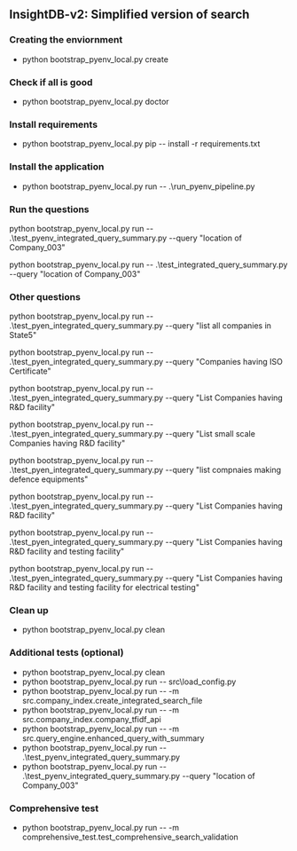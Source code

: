 ## InsightDB-v2: Simplified version of search

### Creating the enviornment
- python bootstrap_pyenv_local.py create

### Check if all is good
- python bootstrap_pyenv_local.py doctor

### Install requirements
- python bootstrap_pyenv_local.py pip -- install -r requirements.txt

### Install the application
- python bootstrap_pyenv_local.py run -- .\run_pyenv_pipeline.py


### Run the questions
python bootstrap_pyenv_local.py run -- .\test_pyenv_integrated_query_summary.py --query "location of Company_003"

python bootstrap_pyenv_local.py run -- .\test_integrated_query_summary.py --query "location of Company_003"

### Other questions
python bootstrap_pyenv_local.py run -- .\test_pyen_integrated_query_summary.py --query "list all companies in State5"

python bootstrap_pyenv_local.py run -- .\test_pyen_integrated_query_summary.py --query "Companies having ISO Certificate"

python bootstrap_pyenv_local.py run -- .\test_pyen_integrated_query_summary.py --query "List Companies having R&D facility"

python bootstrap_pyenv_local.py run -- .\test_pyen_integrated_query_summary.py --query "List small scale Companies having R&D facility"

python bootstrap_pyenv_local.py run -- .\test_pyen_integrated_query_summary.py --query "list compnaies making defence equipments"

python bootstrap_pyenv_local.py run -- .\test_pyen_integrated_query_summary.py --query "List Companies having R&D facility"

python bootstrap_pyenv_local.py run -- .\test_pyen_integrated_query_summary.py --query "List Companies having R&D facility and testing facility"

python bootstrap_pyenv_local.py run -- .\test_pyen_integrated_query_summary.py --query "List Companies having R&D facility and testing facility for electrical testing"


### Clean up
- python bootstrap_pyenv_local.py clean

### Additional tests (optional)
- python bootstrap_pyenv_local.py clean
- python bootstrap_pyenv_local.py run -- src\load_config.py
- python bootstrap_pyenv_local.py run -- -m src.company_index.create_integrated_search_file
- python bootstrap_pyenv_local.py run -- -m src.company_index.company_tfidf_api
- python bootstrap_pyenv_local.py run -- -m src.query_engine.enhanced_query_with_summary
- python bootstrap_pyenv_local.py run -- .\test_pyenv_integrated_query_summary.py
- python bootstrap_pyenv_local.py run -- .\test_pyenv_integrated_query_summary.py --query "location of Company_003"

### Comprehensive test
- python bootstrap_pyenv_local.py run -- -m comprehensive_test.test_comprehensive_search_validation